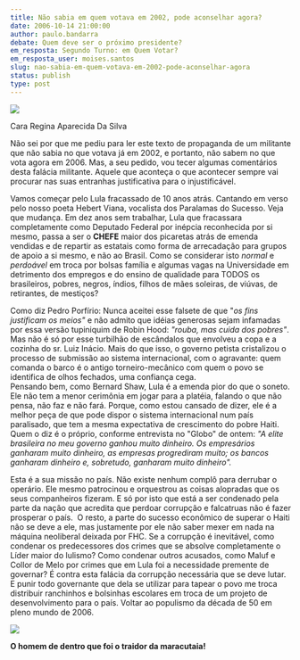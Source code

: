 ```yaml
---
title: Não sabia em quem votava em 2002, pode aconselhar agora?
date: 2006-10-14 21:00:00
author: paulo.bandarra
debate: Quem deve ser o próximo presidente?
em_resposta: Segundo Turno: em Quem Votar?
em_resposta_user: moises.santos
slug: nao-sabia-em-quem-votava-em-2002-pode-aconselhar-agora
status: publish 
type: post
---
```


![](http://www.pagina12.com.ar/fotos/20050620/notas/NA16FO01.JPG)


Cara Regina Aparecida Da Silva


Não sei por que me pediu para ler este texto de propaganda de um militante que não sabia no que votava já em 2002, e portanto, não sabem no que vota agora em 2006. Mas, a seu pedido, vou tecer algumas comentários desta falácia militante. Aquele que aconteça o que acontecer sempre vai procurar nas suas entranhas justificativa para o injustificável. 


Vamos começar pelo Lula fracassado de 10 anos atrás. Cantando em verso pelo nosso poeta Hebert Viana, vocalista dos Paralamas do Sucesso. Veja que mudança. Em dez anos sem trabalhar, Lula que fracassara completamente como Deputado Federal por inépcia reconhecida por si mesmo, passa a ser o **CHEFE** maior dos picaretas atrás de emenda vendidas e de repartir as estatais como forma de arrecadação para grupos de apoio a si mesmo, e não ao Brasil. Como se considerar isto *normal* e *perdoável* em troca por bolsas família e algumas vagas na Universidade em detrimento dos empregos e do ensino de qualidade para TODOS os brasileiros, pobres, negros, índios, filhos de mães soleiras, de viúvas, de retirantes, de mestiços? 


Como diz Pedro Porfírio: Nunca aceitei esse falsete de que "*os fins justificam os meios"* e não admito que idéias generosas sejam infamadas por essa versão tupiniquim de Robin Hood: *"rouba, mas cuida dos pobres"*.  
Mas não é só por esse turbilhão de escândalos que envolveu a copa e a cozinha do sr. Luiz Inácio. Mais do que isso, o governo petista cristalizou o processo de submissão ao sistema internacional, com o agravante: quem comanda o barco é o antigo torneiro-mecânico com quem o povo se identifica de olhos fechados, uma confiança cega.   
Pensando bem, como Bernard Shaw, Lula é a emenda pior do que o soneto. Ele não tem a menor cerimônia em jogar para a platéia, falando o que não pensa, não faz e não fará. Porque, como estou cansado de dizer, ele é a melhor peça de que pode dispor o sistema internacional num país paralisado, que tem a mesma expectativa de crescimento do pobre Haiti.   
Quem o diz é o próprio, conforme entrevista no "Globo" de ontem: *"A elite brasileira no meu governo ganhou muito dinheiro. Os empresários ganharam muito dinheiro, as empresas progrediram muito; os bancos ganharam dinheiro e, sobretudo, ganharam muito dinheiro".* 


Esta é a sua missão no país. Não existe nenhum complô para derrubar o operário. Ele mesmo patrocinou e orquestrou as coisas alopradas que os seus companheiros fizeram. E só por isto que está a ser condenado pela parte da nação que acredita que perdoar corrupção e falcatruas não é fazer prosperar o país.  O resto, a parte do sucesso econômico de superar o Haiti não se deve a ele, mas justamente por ele não saber mexer em nada na máquina neoliberal deixada por FHC. Se a corrupção é inevitável, como condenar os predecessores dos crimes que se absolve completamente o Líder maior do lulismo? Como condenar outros acusados, como Maluf e Collor de Melo por crimes que em Lula foi a necessidade premente de governar? É contra esta falácia da corrupção necessária que se deve lutar. E punir todo governante que dela se utilizar para tapear o povo me troca distribuir ranchinhos e bolsinhas escolares em troca de um projeto de desenvolvimento para o país. Voltar ao populismo da década de 50 em pleno mundo de 2006.  



![](http://www.ptbrj.org.br/imagens/jantar_roberto.jpg)


**O homem de dentro que foi o traidor da maracutaia!**


